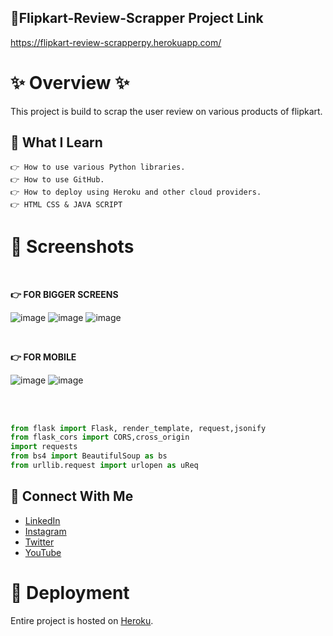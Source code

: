 ## 🔗Flipkart-Review-Scrapper Project Link
https://flipkart-review-scrapperpy.herokuapp.com/

# ✨ Overview ✨
This project is build to scrap the user review on various products of flipkart.

## 📌 What I Learn

    👉 How to use various Python libraries.
    👉 How to use GitHub.
    👉 How to deploy using Heroku and other cloud providers.
    👉 HTML CSS & JAVA SCRIPT

# 📸 Screenshots

<br>

**👉 FOR BIGGER SCREENS**

![image](https://user-images.githubusercontent.com/89153172/188958469-663f96a7-35ab-4026-b98e-e17431e68596.png)
![image](https://user-images.githubusercontent.com/89153172/188959044-0d79cddf-610f-47e7-9b0a-2679b0d9ebba.png)
![image](https://user-images.githubusercontent.com/89153172/188959185-f2a4bb62-3e01-4c21-9c04-5d1d565c465b.png)

<br>

**👉 FOR MOBILE**

![image](https://user-images.githubusercontent.com/89153172/188959915-138414e2-f96c-4adb-aaec-be8904baaa76.png)
![image](https://user-images.githubusercontent.com/89153172/188959983-17ce5b81-0e75-4993-8d22-d94b9836b636.png)

<br>

<br>

```python
from flask import Flask, render_template, request,jsonify
from flask_cors import CORS,cross_origin
import requests
from bs4 import BeautifulSoup as bs
from urllib.request import urlopen as uReq
```

## 💬 Connect With Me

- [LinkedIn](https://www.linkedin.com/in/sourabh-bhatt/)
- [Instagram](https://www.instagram.com/sourabh__bhatt/)
- [Twitter](https://twitter.com/Sourabh__Bhatt)
- [YouTube](https://www.youtube.com/channel/UCg2GuImYOv5m47tgIjylWHA/videos)



# 💖 Deployment
Entire project is hosted on [Heroku](https://flipkart-review-scrapperpy.herokuapp.com/).

